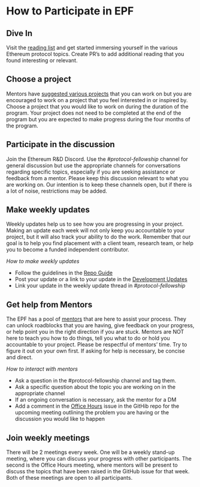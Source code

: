 # How to Participate in EPF

## Dive In

Visit the [reading list](./reading.md) and get started immersing yourself in the various Ethereum protocol topics. Create PR’s to add additional reading that you found interesting or relevant.

## Choose a project

Mentors have [suggested various projects](/projects/project-ideas.md) that you can work on but you are encouraged to work on a project that you feel interested in or inspired by. Choose a project that you would like to work on during the duration of the program. Your project does not need to be completed at the end of the program but you are expected to make progress during the four months of the program.

## Participate in the discussion

Join the Ethereum R&D Discord. Use the *#protocol-fellowship* channel for general discussion but use the appropriate channels for conversations regarding specific topics, especially if you are seeking assistance or feedback from a mentor. Please keep this discussion relevant to what you are working on. Our intention is to keep these channels open, but if there is a lot of noise, restrictions may be added.

## Make weekly updates

Weekly updates help us to see how you are progressing in your project. Making an update each week will not only keep you accountable to your project, but it will also track your ability to do the work. Remember that our goal is to help you find placement with a client team, research team, or help you to become a funded independent contributor.

*How to make weekly updates*
- Follow the guidelines in the [Repo Guide](./repo-guide.md)
- Post your update or a link to your update in the [Development Updates](/development-updates.md)
- Link your update in the weekly update thread in *#protocol-fellowship*

## Get help from Mentors

The EPF has a pool of [mentors](./mentors.md) that are here to assist your process. They can unlock roadblocks that you are having, give feedback on your progress, or help point you in the right direction if you are stuck. Mentors are NOT here to teach you how to do things, tell you what to do or hold you accountable to your project. Please be respectful of mentors’ time. Try to figure it out on your own first. If asking for help is necessary, be concise and direct.

*How to interact with mentors*
- Ask a question in the #protocol-fellowship channel and tag them.
- Ask a specific question about the topic you are working on in the appropriate channel
- If an ongoing conversation is necessary, ask the mentor for a DM
- Add a comment in the [Office Hours](/issues) issue in the GitHib repo for the upcoming meeting outlining the problem you are having or the discussion you would like to happen

## Join weekly meetings

There will be 2 meetings every week. One will be a weekly stand-up meeting, where you can discuss your progress with other participants. The second is the Office Hours meeting, where mentors will be present to discuss the topics that have been raised in the GitHub issue for that week. Both of these meetings are open to all participants.
